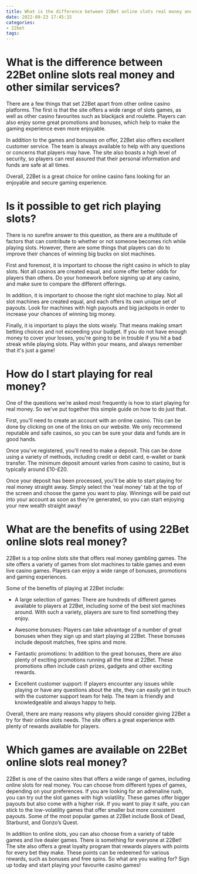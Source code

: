 ```yaml
---
title: What is the difference between 22Bet online slots real money and other similar services
date: 2022-09-23 17:45:15
categories:
- 22bet
tags:
---
```



#  What is the difference between 22Bet online slots real money and other similar services?

There are a few things that set 22Bet apart from other online casino platforms. The first is that the site offers a wide range of slots games, as well as other casino favourites such as blackjack and roulette. Players can also enjoy some great promotions and bonuses, which help to make the gaming experience even more enjoyable.

In addition to the games and bonuses on offer, 22Bet also offers excellent customer service. The team is always available to help with any questions or concerns that players may have. The site also boasts a high level of security, so players can rest assured that their personal information and funds are safe at all times.

Overall, 22Bet is a great choice for online casino fans looking for an enjoyable and secure gaming experience.

#  Is it possible to get rich playing slots?

There is no surefire answer to this question, as there are a multitude of factors that can contribute to whether or not someone becomes rich while playing slots. However, there are some things that players can do to improve their chances of winning big bucks on slot machines.

First and foremost, it is important to choose the right casino in which to play slots. Not all casinos are created equal, and some offer better odds for players than others. Do your homework before signing up at any casino, and make sure to compare the different offerings.

In addition, it is important to choose the right slot machine to play. Not all slot machines are created equal, and each offers its own unique set of payouts. Look for machines with high payouts and big jackpots in order to increase your chances of winning big money.

Finally, it is important to plays the slots wisely. That means making smart betting choices and not exceeding your budget. If you do not have enough money to cover your losses, you're going to be in trouble if you hit a bad streak while playing slots. Play within your means, and always remember that it's just a game!

#  How do I start playing for real money?

One of the questions we're asked most frequently is how to start playing for real money. So we've put together this simple guide on how to do just that.

First, you'll need to create an account with an online casino. This can be done by clicking on one of the links on our website. We only recommend reputable and safe casinos, so you can be sure your data and funds are in good hands.

Once you've registered, you'll need to make a deposit. This can be done using a variety of methods, including credit or debit card, e-wallet or bank transfer. The minimum deposit amount varies from casino to casino, but is typically around £10-£20.

Once your deposit has been processed, you'll be able to start playing for real money straight away. Simply select the 'real money' tab at the top of the screen and choose the game you want to play. Winnings will be paid out into your account as soon as they're generated, so you can start enjoying your new wealth straight away!

#  What are the benefits of using 22Bet online slots real money?

22Bet is a top online slots site that offers real money gambling games. The site offers a variety of games from slot machines to table games and even live casino games. Players can enjoy a wide range of bonuses, promotions and gaming experiences.

Some of the benefits of playing at 22Bet include:

- A large selection of games: There are hundreds of different games available to players at 22Bet, including some of the best slot machines around. With such a variety, players are sure to find something they enjoy.

- Awesome bonuses: Players can take advantage of a number of great bonuses when they sign up and start playing at 22Bet. These bonuses include deposit matches, free spins and more.

- Fantastic promotions: In addition to the great bonuses, there are also plenty of exciting promotions running all the time at 22Bet. These promotions often include cash prizes, gadgets and other exciting rewards.

- Excellent customer support: If players encounter any issues while playing or have any questions about the site, they can easily get in touch with the customer support team for help. The team is friendly and knowledgeable and always happy to help.

Overall, there are many reasons why players should consider giving 22Bet a try for their online slots needs. The site offers a great experience with plenty of rewards available for players.

#  Which games are available on 22Bet online slots real money?

22Bet is one of the casino sites that offers a wide range of games, including online slots for real money. You can choose from different types of games, depending on your preferences. If you are looking for an adrenaline rush, you can try out the slot games with high volatility. These games offer bigger payouts but also come with a higher risk. If you want to play it safe, you can stick to the low-volatility games that offer smaller but more consistent payouts. Some of the most popular games at 22Bet include Book of Dead, Starburst, and Gonzo’s Quest.

In addition to online slots, you can also choose from a variety of table games and live dealer games. There is something for everyone at 22Bet! The site also offers a great loyalty program that rewards players with points for every bet they make. These points can be redeemed for various rewards, such as bonuses and free spins. So what are you waiting for? Sign up today and start playing your favourite casino games!